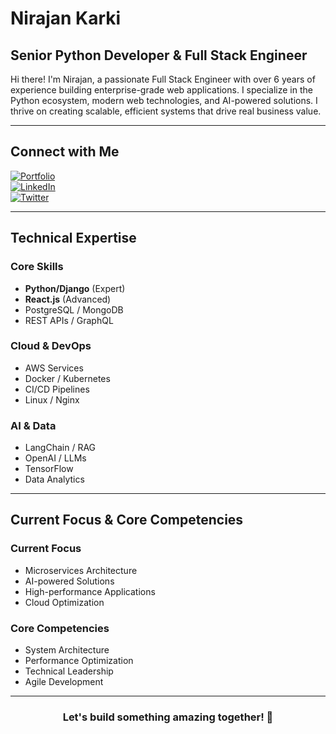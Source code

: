 # Nirajan Karki  
## Senior Python Developer & Full Stack Engineer

Hi there! I'm Nirajan, a passionate Full Stack Engineer with over 6 years of experience building enterprise-grade web applications. I specialize in the Python ecosystem, modern web technologies, and AI-powered solutions. I thrive on creating scalable, efficient systems that drive real business value.

---

## Connect with Me

[![Portfolio](https://img.shields.io/badge/Portfolio-kneeraazon.com-blue?style=for-the-badge)](http://kneeraazon.com)  
[![LinkedIn](https://img.shields.io/badge/LinkedIn-Connect-blue?style=for-the-badge&logo=linkedin)](https://www.linkedin.com/in/kneeraazon)  
[![Twitter](https://img.shields.io/badge/Twitter-Follow-blue?style=for-the-badge&logo=twitter)](https://www.x.com/kneeraazon)

---

## Technical Expertise

### Core Skills
- **Python/Django** (Expert)
- **React.js** (Advanced)
- PostgreSQL / MongoDB
- REST APIs / GraphQL

### Cloud & DevOps
- AWS Services
- Docker / Kubernetes
- CI/CD Pipelines
- Linux / Nginx

### AI & Data
- LangChain / RAG
- OpenAI / LLMs
- TensorFlow
- Data Analytics

---

## Current Focus & Core Competencies

### Current Focus
- Microservices Architecture
- AI-powered Solutions
- High-performance Applications
- Cloud Optimization

### Core Competencies
- System Architecture
- Performance Optimization
- Technical Leadership
- Agile Development

---

<h3 align="center">Let's build something amazing together! 🚀</h3>
